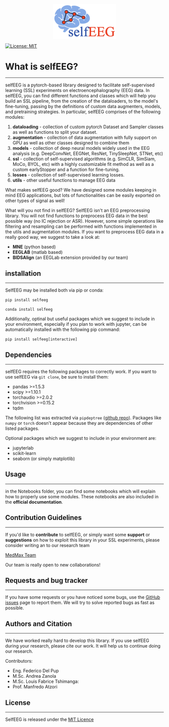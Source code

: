 <img src="Images/LibraryLogo.png" 
        alt="Picture" 
        width="200" 
        style="display: block; margin: 0 auto" />

[![License: MIT](https://img.shields.io/badge/License-MIT-yellow.svg)](https://opensource.org/licenses/MIT)

# What is selfEEG?
-----------------
selfEEG is a pytorch-based library designed to facilitate self-supervised learning (SSL) experiments on electroencephalography (EEG) data. In selfEEG, you can find different functions and classes which will help you build an SSL pipeline, from the creation of the dataloaders, to the model's fine-tuning, passing by the definitions of custom data augmenters, models, and pretraining strategies.
In particular, selfEEG comprises of the following modules:

1. **dataloading** - collection of custom pytorch Dataset and Sampler classes as well as functions to split your dataset.
2. **augmentation** - collection of data augmentation with fully support on GPU as well as other classes designed to combine them
3. **models** - collection of deep neural models widely used in the EEG analysis (e.g. DeepConvNet, EEGNet, ResNet, TinySleepNet, STNet, etc)
4. **ssl** - collection of self-supervised algorithms (e.g. SimCLR, SimSiam, MoCo, BYOL, etc) with a highly customizable fit method as well as a custom earlyStopper and a function for fine-tuning.
5. **losses** - collection of self-supervised learning losses.
6. **utils** - other useful functions to manage EEG data

What makes selfEEG good? We have designed some modules keeping in mind EEG applications, but lots of functionalities can be easily exported on other types of signal as well!

What will you not find in selfEEG? SelfEEG isn't an EEG preprocessing library. You will not find functions to preprocess EEG data in the best possible way (no IC rejection or ASR). However, some simple operations like filtering and resampling can be performed with functions implemented in the utils and augmentation modules.
If you want to preprocess EEG data in a really good way, we suggest to take a look at:

- **MNE** (python based)
- **EEGLAB** (matlab based)
- **BIDSAlign** (an EEGLab extension provided by our team)

## installation
---------------
SelfEEG may be installed both via pip or conda:
```
pip install selfeeg
```
```
conda install selfeeg
```
Additionally, optinal but useful packages which we suggest to include in your environment, especially if you plan to work with jupyter, can be automatically installed with the following pip command:
```
pip install selfeeg[interactive]
```

## Dependencies
---------------
selfEEG requires the following packages to correctly work. If you want to use selfEEG via ``git clone``, be sure to install them:

- pandas >=1.5.3
- scipy >=1.10.1
- torchaudio >=2.0.2
- torchvision >=0.15.2
- tqdm

The following list was extracted via ``pipdeptree`` ([github repo](https://github.com/tox-dev/pipdeptree/tree/main)). Packages like ``numpy`` or ``torch`` doesn't appear because they are dependencies of other listed packages.

Optional packages which we suggest to include in your environment are:

- jupyterlab
- scikit-learn
- seaborn (or simply matplotlib)

## Usage
--------
in the Notebooks folder, you can find some notebooks which will explain how to properly use some modules. These notebooks are also included in the **official documentation**.

## Contribution Guidelines
--------------------------
If you'd like to **contribute** to selfEEG, or simply want some **support** or **suggestions** on how to exploit this library in your SSL experiments, please consider writing an to our research team

[MedMax Team](mailto:manfredo.atzori@unipd.it&cc=federico.delpup@studenti.unipd.it,andrea.zanola@studenti.unipd.it,louisfabrice.tshimanga@unipd.it)

Our team is really open to new collaborations!

## Requests and bug tracker
---------------------------
If you have some requests or you have noticed some bugs, use the [GitHub issues](https://github.com/MedMaxLab/selfEEG/issues) page to report them. We will try to solve reported bugs as fast as possible.

## Authors and Citation
-----------------------
We have worked really hard to develop this library. If you use selfEEG during your research, please cite our work. It will help us to continue doing our research.

Contributors:
- Eng. Federico Del Pup
- M.Sc. Andrea Zanola
- M.Sc. Louis Fabrice Tshimanga: 
- Prof. Manfredo Atzori

## License
---------------
SelfEEG is released under the
[MIT Licence](LICENSE.txt)












